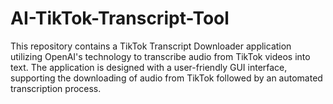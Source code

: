 # AI-TikTok-Transcript-Tool
This repository contains a TikTok Transcript Downloader application utilizing OpenAI's technology to transcribe audio from TikTok videos into text. The application is designed with a user-friendly GUI interface, supporting the downloading of audio from TikTok followed by an automated transcription process.
